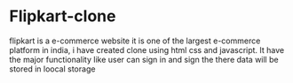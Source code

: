 # Flipkart-clone
flipkart is a e-commerce website it is one of the largest e-commerce platform in india, i have created clone using html css and javascript. 
It have the major functionality like user can sign in and sign the there data will be stored in loocal storage
